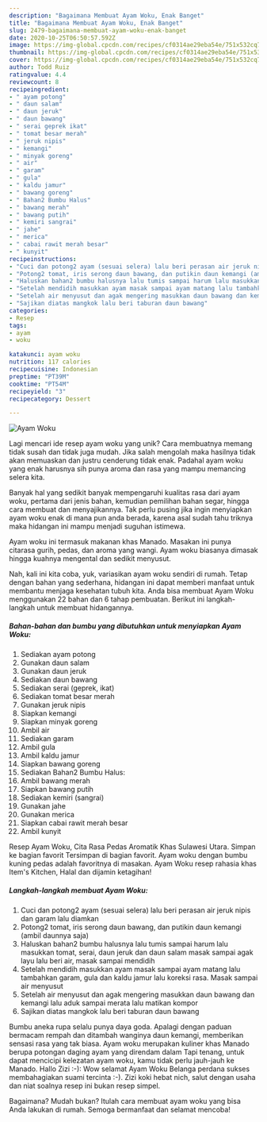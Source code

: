 ```yaml
---
description: "Bagaimana Membuat Ayam Woku, Enak Banget"
title: "Bagaimana Membuat Ayam Woku, Enak Banget"
slug: 2479-bagaimana-membuat-ayam-woku-enak-banget
date: 2020-10-25T06:50:57.592Z
image: https://img-global.cpcdn.com/recipes/cf0314ae29eba54e/751x532cq70/ayam-woku-foto-resep-utama.jpg
thumbnail: https://img-global.cpcdn.com/recipes/cf0314ae29eba54e/751x532cq70/ayam-woku-foto-resep-utama.jpg
cover: https://img-global.cpcdn.com/recipes/cf0314ae29eba54e/751x532cq70/ayam-woku-foto-resep-utama.jpg
author: Todd Ruiz
ratingvalue: 4.4
reviewcount: 8
recipeingredient:
- " ayam potong"
- " daun salam"
- " daun jeruk"
- " daun bawang"
- " serai geprek ikat"
- " tomat besar merah"
- " jeruk nipis"
- " kemangi"
- " minyak goreng"
- " air"
- " garam"
- " gula"
- " kaldu jamur"
- " bawang goreng"
- " Bahan2 Bumbu Halus"
- " bawang merah"
- " bawang putih"
- " kemiri sangrai"
- " jahe"
- " merica"
- " cabai rawit merah besar"
- " kunyit"
recipeinstructions:
- "Cuci dan potong2 ayam (sesuai selera) lalu beri perasan air jeruk nipis dan garam lalu diamkan"
- "Potong2 tomat, iris serong daun bawang, dan putikin daun kemangi (ambil daunnya saja)"
- "Haluskan bahan2 bumbu halusnya lalu tumis sampai harum lalu masukkan tomat, serai, daun jeruk dan daun salam masak sampai agak layu lalu beri air, masak sampai mendidih"
- "Setelah mendidih masukkan ayam masak sampai ayam matang lalu tambahkan garam, gula dan kaldu jamur lalu koreksi rasa. Masak sampai air menyusut"
- "Setelah air menyusut dan agak mengering masukkan daun bawang dan kemangi lalu aduk sampai merata lalu matikan kompor"
- "Sajikan diatas mangkok lalu beri taburan daun bawang"
categories:
- Resep
tags:
- ayam
- woku

katakunci: ayam woku 
nutrition: 117 calories
recipecuisine: Indonesian
preptime: "PT39M"
cooktime: "PT54M"
recipeyield: "3"
recipecategory: Dessert

---
```



![Ayam Woku](https://img-global.cpcdn.com/recipes/cf0314ae29eba54e/751x532cq70/ayam-woku-foto-resep-utama.jpg)

Lagi mencari ide resep ayam woku yang unik? Cara membuatnya memang tidak susah dan tidak juga mudah. Jika salah mengolah maka hasilnya tidak akan memuaskan dan justru cenderung tidak enak. Padahal ayam woku yang enak harusnya sih punya aroma dan rasa yang mampu memancing selera kita.

Banyak hal yang sedikit banyak mempengaruhi kualitas rasa dari ayam woku, pertama dari jenis bahan, kemudian pemilihan bahan segar, hingga cara membuat dan menyajikannya. Tak perlu pusing jika ingin menyiapkan ayam woku enak di mana pun anda berada, karena asal sudah tahu triknya maka hidangan ini mampu menjadi suguhan istimewa.

Ayam woku ini termasuk makanan khas Manado. Masakan ini punya citarasa gurih, pedas, dan aroma yang wangi. Ayam woku biasanya dimasak hingga kuahnya mengental dan sedikit menyusut.


Nah, kali ini kita coba, yuk, variasikan ayam woku sendiri di rumah. Tetap dengan bahan yang sederhana, hidangan ini dapat memberi manfaat untuk membantu menjaga kesehatan tubuh kita. Anda bisa membuat Ayam Woku menggunakan 22 bahan dan 6 tahap pembuatan. Berikut ini langkah-langkah untuk membuat hidangannya.

<!--inarticleads1-->

##### Bahan-bahan dan bumbu yang dibutuhkan untuk menyiapkan Ayam Woku:

1. Sediakan  ayam potong
1. Gunakan  daun salam
1. Gunakan  daun jeruk
1. Sediakan  daun bawang
1. Sediakan  serai (geprek, ikat)
1. Sediakan  tomat besar merah
1. Gunakan  jeruk nipis
1. Siapkan  kemangi
1. Siapkan  minyak goreng
1. Ambil  air
1. Sediakan  garam
1. Ambil  gula
1. Ambil  kaldu jamur
1. Siapkan  bawang goreng
1. Sediakan  Bahan2 Bumbu Halus:
1. Ambil  bawang merah
1. Siapkan  bawang putih
1. Sediakan  kemiri (sangrai)
1. Gunakan  jahe
1. Gunakan  merica
1. Siapkan  cabai rawit merah besar
1. Ambil  kunyit


Resep Ayam Woku, Cita Rasa Pedas Aromatik Khas Sulawesi Utara. Simpan ke bagian favorit Tersimpan di bagian favorit. Ayam woku dengan bumbu kuning pedas adalah favoritnya di masakan. Ayam Woku resep rahasia khas Item&#39;s Kitchen, Halal dan dijamin ketagihan! 

<!--inarticleads2-->

##### Langkah-langkah membuat Ayam Woku:

1. Cuci dan potong2 ayam (sesuai selera) lalu beri perasan air jeruk nipis dan garam lalu diamkan
1. Potong2 tomat, iris serong daun bawang, dan putikin daun kemangi (ambil daunnya saja)
1. Haluskan bahan2 bumbu halusnya lalu tumis sampai harum lalu masukkan tomat, serai, daun jeruk dan daun salam masak sampai agak layu lalu beri air, masak sampai mendidih
1. Setelah mendidih masukkan ayam masak sampai ayam matang lalu tambahkan garam, gula dan kaldu jamur lalu koreksi rasa. Masak sampai air menyusut
1. Setelah air menyusut dan agak mengering masukkan daun bawang dan kemangi lalu aduk sampai merata lalu matikan kompor
1. Sajikan diatas mangkok lalu beri taburan daun bawang


Bumbu aneka rupa selalu punya daya goda. Apalagi dengan paduan bermacam rempah dan ditambah wanginya daun kemangi, memberikan sensasi rasa yang tak biasa. Ayam woku merupakan kuliner khas Manado berupa potongan daging ayam yang direndam dalam Tapi tenang, untuk dapat mencicipi kelezatan ayam woku, kamu tidak perlu jauh-jauh ke Manado. Hallo Zizi :-): Wow selamat Ayam Woku Belanga perdana sukses membahagiakan suami tercinta :-). Zizi koki hebat nich, salut dengan usaha dan niat soalnya resep ini bukan resep simpel. 

Bagaimana? Mudah bukan? Itulah cara membuat ayam woku yang bisa Anda lakukan di rumah. Semoga bermanfaat dan selamat mencoba!
